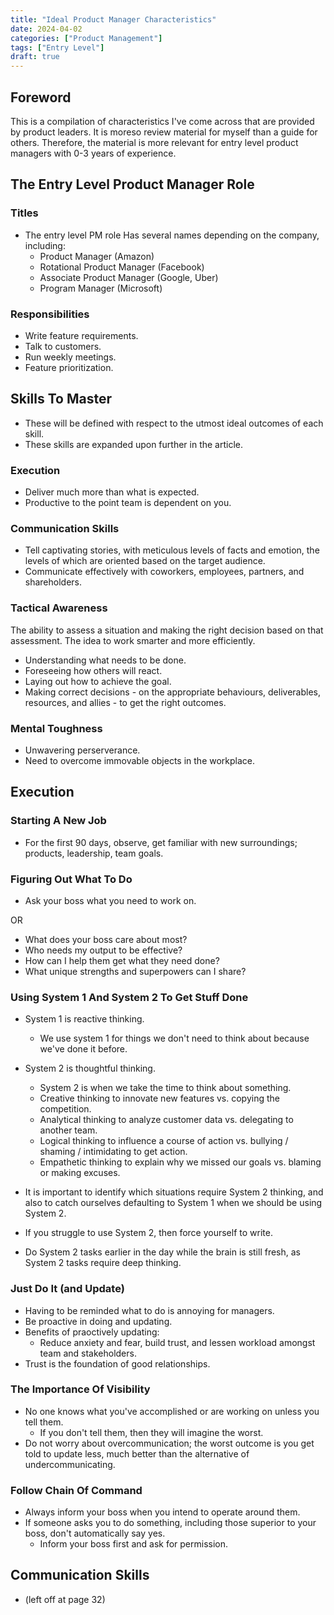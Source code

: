 ```yaml
---
title: "Ideal Product Manager Characteristics"
date: 2024-04-02
categories: ["Product Management"]
tags: ["Entry Level"]
draft: true
---
```


## Foreword

This is a compilation of characteristics I've come across that are provided by product leaders. It is moreso review material for myself than a guide for others. Therefore, the material is more relevant for entry level product managers with 0-3 years of experience.

## The Entry Level Product Manager Role

### Titles

- The entry level PM role Has several names depending on the company, including:
    - Product Manager (Amazon)
    - Rotational Product Manager (Facebook)
    - Associate Product Manager (Google, Uber)
    - Program Manager (Microsoft)

### Responsibilities

- Write feature requirements.
- Talk to customers.
- Run weekly meetings.
- Feature prioritization.

## Skills To Master

- These will be defined with respect to the utmost ideal outcomes of each skill.
- These skills are expanded upon further in the article.

### Execution

- Deliver much more than what is expected.
- Productive to the point team is dependent on you.

### Communication Skills

- Tell captivating stories, with meticulous levels of facts and emotion, the levels of which are oriented based on the target audience.
- Communicate effectively with coworkers, employees, partners, and shareholders.

### Tactical Awareness

The ability to assess a situation and making the right decision based on that assessment. The idea to work smarter and more efficiently.

- Understanding what needs to be done.
- Foreseeing how others will react.
- Laying out how to achieve the goal.
- Making correct decisions - on the appropriate behaviours, deliverables, resources, and allies - to get the right outcomes.

### Mental Toughness

- Unwavering perserverance.
- Need to overcome immovable objects in the workplace.

## Execution

### Starting A New Job

- For the first 90 days, observe, get familiar with new surroundings; products, leadership, team goals.

### Figuring Out What To Do

- Ask your boss what you need to work on.

OR

- What does your boss care about most?
- Who needs my output to be effective?
- How can I help them get what they need done?
- What unique strengths and superpowers can I share?

### Using System 1 And System 2 To Get Stuff Done

- System 1 is reactive thinking.
    - We use system 1 for things we don't need to think about because we've done it before.
- System 2 is thoughtful thinking.
    - System 2 is when we take the time to think about something.
    - Creative thinking to innovate new features vs. copying the competition.
    - Analytical thinking to analyze customer data vs. delegating to another team.
    - Logical thinking to influence a course of action vs. bullying / shaming / intimidating to get action.
    - Empathetic thinking to explain why we missed our goals vs. blaming or making excuses.

- It is important to identify which situations require System 2 thinking, and also to catch ourselves defaulting to System 1 when we should be using System 2.
- If you struggle to use System 2, then force yourself to write.
- Do System 2 tasks earlier in the day while the brain is still fresh, as System 2 tasks require deep thinking.

### Just Do It (and Update)

- Having to be reminded what to do is annoying for managers.
- Be proactive in doing and updating.
- Benefits of praoctively updating:
    - Reduce anxiety and fear, build trust, and lessen workload amongst team and stakeholders.
- Trust is the foundation of good relationships.

### The Importance Of Visibility

- No one knows what you've accomplished or are working on unless you tell them.
    - If you don't tell them, then they will imagine the worst.
- Do not worry about overcommunication; the worst outcome is you get told to update less, much better than the alternative of undercommunicating.

### Follow Chain Of Command

- Always inform your boss when you intend to operate around them.
- If someone asks you to do something, including those superior to your boss, don't automatically say yes.
    - Inform your boss first and ask for permission.

## Communication Skills

- (left off at page 32) 

